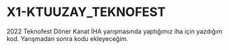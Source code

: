 # X1-KTUUZAY_TEKNOFEST
2022 Teknofest Döner Kanat İHA yarışmasında yaptığımız iha için yazdığım kod.
Yarışmadan sonra kodu ekleyeceğim.
